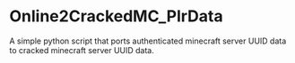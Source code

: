 # Online2CrackedMC_PlrData
A simple python script that ports authenticated minecraft server UUID data to cracked minecraft server UUID data.
